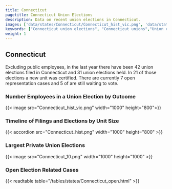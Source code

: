 ```yaml
---
title: Connecticut
pagetitle: Connecticut Union Elections
description: Data on recent union elections in Connecticut.
images: ['data/states/Connecticut/Connecticut_hist_vic.png', 'data/states/Connecticut/Connecticut_hist_size.png', 'data/states/Connecticut/Connecticut_10.png']
keywords: ["Connecticut union elections", "Connecticut unions","Union elections"]
weight: 1
---
```

##  Connecticut

Excluding public employees, in the last year there have been 42 union elections filed in Connecticut and 31 union elections held. In 21 of those elections a new unit was certified. There are currently 7 open representation cases and 5 of are still waiting to vote.

### Number Employees in a Union Election by Outcome
{{< image src="Connecticut_hist_vic.png" width="1000" height="800">}}

### Timeline of Filings and Elections by Unit Size
{{< accordion src="Connecticut_hist.png" width="1000" height="800" >}}

### Largest Private Union Elections
{{< image src="Connecticut_10.png" width="1000" height="1000"  >}}

### Open Election Related Cases
{{< readtable table="/tables/states/Connecticut_open.html" >}}

